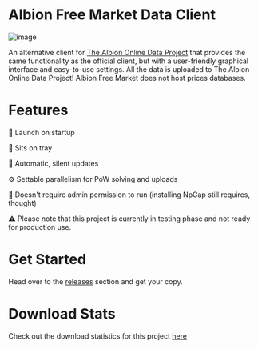 # Albion Free Market Data Client

![image](https://github.com/JPCodeCraft/AlbionDataAvalonia/assets/11092613/6ab7caab-8dc4-4dfc-95a9-95b17b8841ca)

An alternative client for [The Albion Online Data Project](https://www.albion-online-data.com/) that provides the same functionality as the official client, but with a user-friendly graphical interface and easy-to-use settings.
All the data is uploaded to The Albion Online Data Project! Albion Free Market does not host prices databases.

# Features

🚀 Launch on startup

📌 Sits on tray

🔄 Automatic, silent updates

⚙️ Settable parallelism for PoW solving and uploads

🤌 Doesn't require admin permission to run (installing NpCap still requires, thought)

⚠️ Please note that this project is currently in testing phase and not ready for production use.

# Get Started
Head over to the [releases](https://github.com/JPCodeCraft/AlbionDataAvalonia/releases) section and get your copy.

# Download Stats
Check out the download statistics for this project [here](https://tooomm.github.io/github-release-stats/?username=jpcodecraft&repository=AlbionDataAvalonia)
